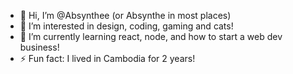 - 👋 Hi, I’m @Absynthee (or Absynthe in most places)
- 👀 I’m interested in design, coding, gaming and cats! 
- 🌱 I’m currently learning react, node, and how to start a web dev business!
- ⚡ Fun fact: I lived in Cambodia for 2 years!

<!---
Absynthee/Absynthee is a ✨ special ✨ repository because its `README.md` (this file) appears on your GitHub profile.
You can click the Preview link to take a look at your changes.
--->
